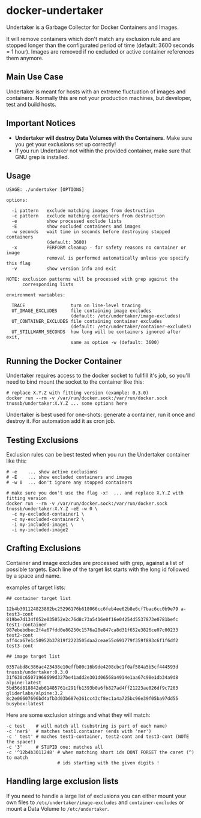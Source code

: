 # docker-undertaker

Undertaker is a Garbage Collector for Docker Containers and Images.

It will remove containers which don't match any exclusion rule and are stopped longer than the configurated period of time (default: 3600 seconds = 1 hour). Images are removed if no excluded or active container references them anymore.

## Main Use Case

Undertaker is meant for hosts with an extreme fluctuation of images and containers. Normally this are not your production machines, but developer, test and build hosts.

## Important Notices

  * __Undertaker will destroy Data Volumes with the Containers.__ Make sure you get your exclusions set up correctly!
  * If you run Undertaker not within the provided container, make sure that GNU grep is installed.

## Usage

```shell
USAGE: ./undertaker [OPTIONS]

options:

  -i pattern   exclude matching images from destruction
  -c pattern   exclude matching containers from destruction
  -e           show processed exclude lists
  -E           show excluded containers and images
  -w seconds   wait time in seconds before destroying stopped containers
               (default: 3600)
  -x           PERFORM cleanup - for safety reasons no container or image
               removal is performed automatically unless you specify this flag
  -v           show version info and exit

NOTE: exclusion patterns will be processed with grep against the
      corresponding lists

environment variables:

  TRACE                 turn on line-level tracing
  UT_IMAGE_EXCLUDES     file containing image excludes
                        (default: /etc/undertaker/image-excludes)
  UT_CONTAINER_EXCLUDES file containing container excludes
                        (default: /etc/undertaker/container-excludes)
  UT_STILLWARM_SECONDS  how long will be containers ignored after exit,
                        same as option -w (default: 3600)
```

## Running the Docker Container

Undertaker requires access to the docker socket to fullfill it's job, so you'll need to bind mount the socket to the container like this:

```shell
# replace X.Y.Z with fitting version (example: 0.3.0)
docker run --rm -v /var/run/docker.sock:/var/run/docker.sock tnussb/undertaker:X.Y.Z ... some options here
```

Undertaker is best used for one-shots: generate a container, run it once and destroy it. For automation add it as cron job.

## Testing Exclusions

Exclusion rules can be best tested when you run the Undertaker container like this:

```shell
# -e    ... show active exclusions
# -E    ... show excluded containers and images
# -w 0  ... don't ignore any stopped containers

# make sure you don't use the flag -x!  ... and replace X.Y.Z with fitting version
docker run --rm -v /var/run/docker.sock:/var/run/docker.sock tnussb/undertaker:X.Y.Z -eE -w 0 \
  -c my-excluded-container1 \
  -c my-excluded-container2 \
  -i my-included-image1 \
  -i my-included-image2
```

## Crafting Exclusions

Container and image excludes are processed with grep, against a list of possible targets. Each line of the target list starts with the long id followed by a space and name.

examples of target lists:

```
## container target list

12b4b301124823882bc25296176b618066cc6feb4ee62b8e6cf7bac6cc0b9e79 a-test3-cont
819be7d134f052e035052e2c76d8c73a5416e0f16e04254d5537873e0781befc test1-container
987ebebdbec2f4a67fdd0e86250c1576a20e847ca8d31f652e3826ce07c00233 test2-cont
aff4ca67e1c50952b37819f2223505daa2ceae55c691779f359f893c6f1f6df2 test3-cont

## image target list

0357abd8c386ac423438e10effb00c16b9de4208cbc1f0af584a5b5cf444593d tnussb/undertaker:0.3.0
31f630c65071968699d327be41add2e301d06568a4914e1aa67c98e1db34a9d8 alpine:latest
5bd56d818842eb61485761c291fb1393b0a6fb827ad4ff21223ae026df9c7203 gliderlabs/alpine:3.2
8c2e06607696bd4afb3d03b687e361cc43cf8ec1a4a725bc96e39f05ba97dd55 busybox:latest
```

Here are some exclusion strings and what they will match:

```
-c test    # will match all (substring is part of each name)
-c 'ner$'  # matches test1.container (ends with 'ner')
-c ' test' # maches test1-container, test2-cont and test3-cont (NOTE the space!)
-c '3'     # STUPID one: matches all
-c '^12b4b3011248' # when matching short ids DONT FORGET the caret (^) to match
                   # ids starting with the given digits !
```

## Handling large exclusion lists

If you need to handle a large list of exclusions you can either mount your own files to `/etc/undertaker/image-excludes` and `container-excludes` or mount a Data Volume to `/etc/undertaker`.

